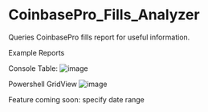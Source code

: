 # CoinbasePro_Fills_Analyzer
Queries CoinbasePro fills report for useful information.

Example Reports

Console Table:
![image](https://user-images.githubusercontent.com/29288254/160259373-37983907-9334-4fbb-9a78-5ad38b5a6fdc.png)

Powershell GridView
![image](https://user-images.githubusercontent.com/29288254/160259412-148a320f-5f97-41ee-a695-fd912c7f0305.png)

Feature coming soon: specify date range

